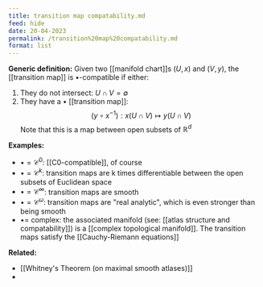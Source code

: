 ```yaml
---
title: transition map compatability.md
feed: hide
date: 20-04-2023
permalink: /transition%20map%20compatability.md
format: list
---
```



**Generic definition:**
Given two [[manifold chart]]s $(U,x)$ and $(V,y)$, the [[transition map]] is $\bullet$-compatible if either:
1. They do not intersect: $U\cap V = \emptyset$
2. They have a $\bullet$ [[transition map]]: $$(y\circ x^{-1}): x(U\cap V)\mapsto y(U\cap V)$$
Note that this is a map between open subsets of $\mathbb R^d$

**Examples:**
- $\bullet=\mathcal C^0$: [[C0-compatible]], of course
- $\bullet=\mathcal C^k$: transition maps are k times differentiable between the open subsets of Euclidean space
- $\bullet=\mathcal C^\infty$: transition maps are smooth
- $\bullet=\mathcal C^\omega$: transition maps are "real analytic", which is even stronger than being smooth
- $\bullet=$ complex: the associated manifold (see: [[atlas structure and compatability]]) is a [[complex topological manifold]]. The transition maps satisfy the [[Cauchy-Riemann equations]]

**Related:**
- [[Whitney's Theorem (on maximal smooth atlases)]]
- 